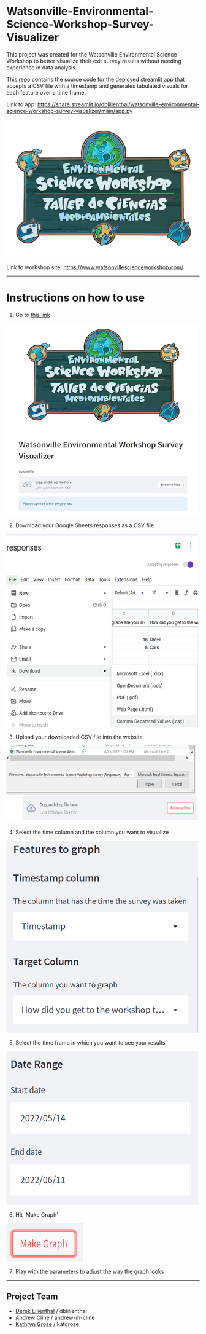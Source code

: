# Watsonville-Environmental-Science-Workshop-Survey-Visualizer
This project was created for the Watsonville Environmental Science Workshop to better visualize their exit survey results without needing experience in data analysis. 

This repo contains the source code for the deployed streamlit app that accepts a CSV file with a timestamp and generates tabulated visuals for each feature over a time frame. 

Link to app: https://share.streamlit.io/dblilienthal/watsonville-environmental-science-workshop-survey-visualizer/main/app.py

<img src='WESW Logo.png'>

Link to workshop site: https://www.watsonvillescienceworkshop.com/

<hr>

# Instructions on how to use

1. Go to <a href="https://share.streamlit.io/dblilienthal/watsonville-environmental-science-workshop-survey-visualizer/main/app.py"> this link </a>

<img src="img/Home Page.png" width=500 height=500>

2. Download your Google Sheets responses as a CSV file

<img src="img/Responses.png" width=500 height=100> 

<img src="img/Downloading.png" width=500 height=400>

3. Upload your downloaded CSV file into the website

<img src="img/Uploading Data.png" width=500 height=200>

4. Select the time column and the column you want to visualize

<img src="img/Columns.png" width=500 height=500>

5. Select the time frame in which you want to see your results

<img src="img/Dates.png" width=500 height=400>

6. Hit 'Make Graph'

<img src="img/Graph.png" width=200 height=100>

7. Play with the parameters to adjust the way the graph looks

<hr>

## Project Team
- [Derek Lilienthal](https://github.com/dblilienthal) / dblilienthal
- [Andrew Cline](https://github.com/andrew-m-cline) / andrew-m-cline
- [Kathryn Grose](https://github.com/katgrose) / katgrose
